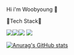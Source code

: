 Hi i'm Woobyoung 👋



💬Tech Stack💬

<img src="https://img.shields.io/badge/React-61DAFB?style=flat&logo=React&logoColor=white"/><img src="https://img.shields.io/badge/Java-007396?style=flat&logo=Java&logoColor=white"/><img src="https://img.shields.io/badge/Python-1E8CBE?style=flat&logo=Python&logoColor=white"/>
<img src="https://img.shields.io/badge/JavaScript-F7DF1E?style=flat&logo=JavaScript&logoColor=white"/>

[![Anurag's GitHub stats](https://github-readme-stats.vercel.app/api?username=우병)](https://github.com/anuraghazra/github-readme-stats)
